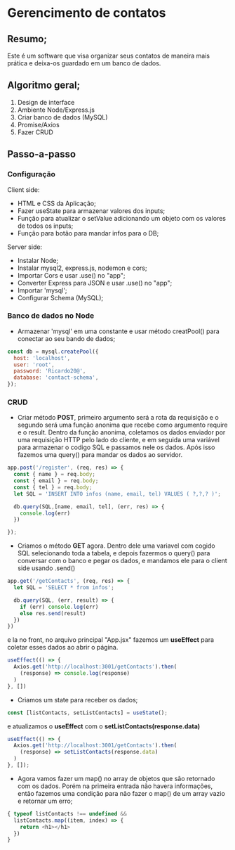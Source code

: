# Gerencimento de contatos

## Resumo;
Este é um software que visa organizar seus contatos de maneira mais prática e deixa-os guardado em um banco de dados.

## Algoritmo geral;
1. Design de interface
2. Ambiente Node/Express.js
3. Criar banco de dados (MySQL)
4. Promise/Axios
5. Fazer CRUD

## Passo-a-passo

### Configuração

Client side:
- HTML e CSS da Aplicação;
- Fazer useState para armazenar valores dos inputs;
- Função para atualizar o setValue adicionando um objeto com os valores de todos os inputs;
- Função para botão para mandar infos para o DB;

Server side:
- Instalar Node;
- Instalar mysql2, express.js, nodemon e cors;
- Importar Cors e usar .use() no "app";
- Converter Express para JSON e usar .use() no "app";
- Importar 'mysql';
- Configurar Schema (MySQL);

### Banco de dados no Node
- Armazenar 'mysql' em uma constante e usar método creatPool() para conectar ao seu bando de dados;

```js
const db = mysql.createPool({
  host: 'localhost',
  user: 'root',
  password: 'Ricardo20@',
  database: 'contact-schema',
});
```

### CRUD
- Criar método **POST**, primeiro argumento será a rota da requisição e o segundo será uma função anonima que recebe como argumento require e o result. Dentro da função anonima, coletamos os dados enviador por uma requisição HTTP pelo lado do cliente, e em seguida uma variável para armazenar o codigo SQL e passamos nele os dados. Após isso fazemos uma query() para mandar os dados ao servidor.

```js
app.post('/register', (req, res) => {
  const { name } = req.body;
  const { email } = req.body;
  const { tel } = req.body;
  let SQL = 'INSERT INTO infos (name, email, tel) VALUES ( ?,?,? )';

  db.query(SQL,[name, email, tel], (err, res) => {
    console.log(err)
  })

});
```

- Criamos o método **GET** agora. Dentro dele uma variavel com cogido SQL selecionando toda a tabela, e depois fazermos o query() para conversar com o banco e pegar os dados, e mandamos ele para o client side usando .send()

```js
app.get('/getContacts', (req, res) => {
  let SQL = 'SELECT * from infos';

  db.query(SQL, (err, result) => {
    if (err) console.log(err)
    else res.send(result)
  })
})
```
e la no front, no arquivo principal "App.jsx" fazemos um **useEffect** para coletar esses dados ao abrir o página.

```js
useEffect(() => {
  Axios.get('http://localhost:3001/getContacts').then(
    (response) => console.log(response) 
  )
}, [])
```

- Criamos um state para receber os dados;
```js
const [listContacts, setListContacts] = useState();
```
e atualizamos o **useEffect** com o **setListContacts(response.data)**

```js
useEffect(() => {
  Axios.get('http://localhost:3001/getContacts').then(
    (response) => setListContacts(response.data)
  )
}, []);
```

- Agora vamos fazer um map() no array de objetos que são retornado com os dados. Porém na primeira entrada não havera informações, então fazemos uma condição para não fazer o map() de um array vazio e retornar um erro;

```js
{ typeof listContacts !== undefined && 
  listContacts.map((item, index) => {
    return <h1></h1>
  })
} 
```
